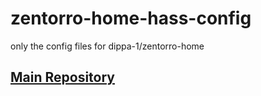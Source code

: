 # zentorro-home-hass-config
only the config files for dippa-1/zentorro-home

## [Main Repository](https://github.com/dippa-1/zentorro-home)
